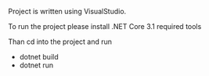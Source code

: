 Project is written using VisualStudio. 

To run the project please install .NET Core 3.1 required tools

Than cd into the project and run 

- dotnet build 
- dotnet run